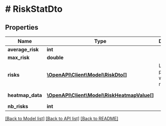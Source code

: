 # # RiskStatDto

## Properties

Name | Type | Description | Notes
------------ | ------------- | ------------- | -------------
**average_risk** | **int** |  | [optional]
**max_risk** | **double** |  | [optional]
**risks** | [**\OpenAPI\Client\Model\RiskDto[]**](RiskDto.md) | List of processing with higher risks | [optional]
**heatmap_data** | [**\OpenAPI\Client\Model\RiskHeatmapValue[]**](RiskHeatmapValue.md) |  | [optional] [readonly]
**nb_risks** | **int** |  | [optional]

[[Back to Model list]](../../README.md#models) [[Back to API list]](../../README.md#endpoints) [[Back to README]](../../README.md)
